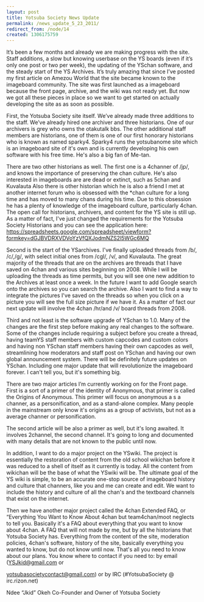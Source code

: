 ```yaml
---
layout: post
title: Yotsuba Society News Update
permalink: /news_update_5_23_2011/
redirect_from: /node/14
created: 1306175759
---
```

It’s been a few months and already we are making progress with the site. Staff additions, a slow but knowing userbase on the YS boards (even if it’s only one post or two per week), the updating of the YSchan software, and the steady start of the YS Archives. It’s truly amazing that since I’ve posted my first article on Amezou World that the site became known to the imageboard community. The site was first launched as a imageboard because the front page, archive, and the wiki was not ready yet. But now we got all these pieces in place so we want to get started on actually developing the site as as soon as possible.

First, the Yotsuba Society site itself. We’ve already made three additions to the staff. We’ve already hired one archiver and three historians. One of our archivers is grey who owns the otakutalk bbs. The other additional staff members are historians, one of them is one of our first honorary historians who is known as named sparky4.  Sparky4 runs the yotsubanome site which is an imageboard site of it's own and is currently developing his own software with his free time. He's also a big fan of Me-tan.

There are two other historians as well. The first one is a 4channer of /jp/, and knows the importance of preserving the chan culture. He's also interested in imageboards are are dead or extinct, such as 5chan and Kuvalauta Also there is other historian which he is also a friend I met at another internet forum who is obsessed with the *chan culture for a long time and has moved to many chans during his time. Due to this obsession he has a plenty of knowledge of the imageboard culture, particularly 4chan. 
The open call for historians, archivers, and content for the YS site is still up. As a matter of fact, I've just changed the requirements for the Yotsuba Society Historians and you can see the application here: https://spreadsheets.google.com/spreadsheet/viewform?formkey=dGJBVDRXVDVoYzVfQXJodmNZS2l5WGc6MQ

Second is the start of the YSarchives. I've finally uploaded threads from /b/, /c/,/g/, with select initial ones from /cgl/, /v/,  and Kuvalauta. The great majority of the threads that are on the archives are threads that I have saved on 4chan and various sites beginning on 2008. While I will be uploading the threads as time permits, but you will see one new addition to the Archives at least once a week. In the future I want to add Google search onto the archives so you can search the archive. Also I want to find a way to integrate the pictures I've saved on the threads so when you click on a picture you will see the full size picture if we have it.  As a matter of fact our next update will involve the 4chan /hr/and /v/ board threads from 2008.

Third and not least is the software upgrade of YSchan to 1.0. Many of the changes are the first step before making any real changes to the software. Some of the changes include requiring a subject before you create a thread, having teamYS staff members with custom capcodes and custom colors and  having non YSchan staff members having their own capcodes as well, streamlining how moderators and staff post on YSchan and having our own global announcement system. There will be definitely future updates on  YSchan. Including one major update that will revolutionize the imageboard forever. I can't tell you, but it's something big.

There are two major articles I’m currently working on for the Front page. First is a sort of a primer of the identity of Anonymous, that primer is called the Origins of Anonymous. This primer will focus on anonymous a s a channer, as a personification, and as a stand-alone complex. Many people in the mainstream only know it's origins as a group of activists, but not as a average channer or personification.

The second article will be also a primer as well, but it's long awaited. It involves 2channel, the second channel. It's going to long and documented with many details that are not known to the public until now.

In addition, I want to do a major project on the YSwiki. The project is essentially the restoration of  content from the old school wikichan before it was reduced to a shell of itself as it currently is today. All the content from wikichan will be the base of what the YSwiki will be. The ultimate goal of the YS wiki is simple, to be an accurate one-stop source of imageboard history and culture that channers, like you and me can create and edit.  We want to include the history and culture of all the chan's and the textboard channels that exist on the internet.

Then we have another major project called the 4chan Extended FAQ, or “Everything You Want to Know About 4chan but team4chan/moot neglects to tell you. Basically it's a FAQ about everything that you want to know about 4chan. A FAQ that will not  made by me, but by all the historians that Yotsuba Society has. Everything from the content of the site, moderation policies, 4chan's software, history of the site, basically everything you wanted to know, but do not know until now. 
That's all you need to know about our plans. You know where to contact if you need to: by email (YSJkid@gmail.com or 

yotsubasocietycontact@gmail.com) or by IRC (#YotsubaSociety @ irc.rizon.net)

Ndee “Jkid” Okeh
Co-Founder and Owner of Yotsuba Society
